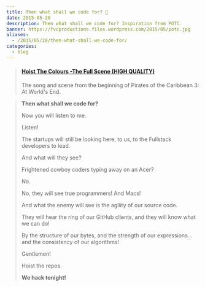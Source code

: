 ```yaml
---
title: Then what shall we code for? 🌊
date: 2015-05-20
description: Then what shall we code for? Inspiration from POTC.
banner: https://fvcproductions.files.wordpress.com/2015/05/potc.jpg
aliases:
  - /2015/05/20/then-what-shall-we-code-for/
categories:
  - blog
---
```


<blockquote class="embedly-card"><h4><a href="https://youtu.be/sKGoHPGM7v8?t=1m50s">Hoist The Colours -The Full Scene (HIGH QUALITY)</a></h4><p>The song and scene from the beginning of Pirates of the Caribbean 3: At World's End.</p></blockquote>
<script async src="//cdn.embedly.com/widgets/platform.js" charset="UTF-8"></script>

> **Then what shall we code for?**
>
> Now you will listen to me.
>
> Listen!
>
> The startups will still be looking here, to us, to the Fullstack developers to lead.
>
> And what will they see?
>
> Frightened cowboy coders typing away on an Acer?
>
> No.
>
> No, they will see true programmers! And Macs!
>
> And what the enemy will see is the agility of our source code.
>
> They will hear the ring of our GitHub clients, and they will know what we can do!
>
> By the structure of our bytes, and the strength of our expressions… and the consistency of our algorithms!
>
> Gentlemen!
>
> Hoist the repos.
>
> **We hack tonight!**
